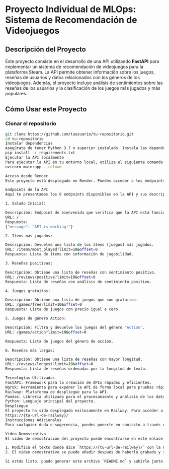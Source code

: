 # Proyecto Individual de MLOps: Sistema de Recomendación de Videojuegos

## Descripción del Proyecto

Este proyecto consiste en el desarrollo de una API utilizando **FastAPI** para implementar un sistema de recomendación de videojuegos para la plataforma Steam. La API permite obtener información sobre los juegos, reseñas de usuarios y datos relacionados con los géneros de los videojuegos. Además, el proyecto incluye análisis de sentimientos sobre las reseñas de los usuarios y la clasificación de los juegos más jugados y más populares.

## Cómo Usar este Proyecto

### Clonar el repositorio

```bash
git clone https://github.com/tuusuario/tu-repositorio.git
cd tu-repositorio
Instalar dependencias
Asegúrate de tener Python 3.7 o superior instalado. Instala las dependencias usando pip:
pip install -r requirements.txt
Ejecutar la API localmente
Para ejecutar la API en tu entorno local, utiliza el siguiente comando:
uvicorn main:app --reload

Acceso desde Render 
Este proyecto está desplegado en Render. Puedes acceder a los endpoints de la API utilizando la URL proporcionada por Render:

Endpoints de la API
Aquí te presentamos los 6 endpoints disponibles en la API y sus descripciones:

1. Saludo Inicial:

Descripción: Endpoint de bienvenida que verifica que la API está funcionando correctamente.
URL: /
Respuesta:
{"message": "API is working!"}

2. Items más jugados:

Descripción: Devuelve una lista de los ítems (juegos) más jugados.
URL: /items/most_played?limit=10&offset=0
Respuesta: Lista de ítems con información de jugabilidad.

3. Reseñas positivas:

Descripción: Obtiene una lista de reseñas con sentimiento positivo.
URL: /reviews/positive?limit=10&offset=0
Respuesta: Lista de reseñas con análisis de sentimiento positivo.

4. Juegos gratuitos:

Descripción: Obtiene una lista de juegos que son gratuitos.
URL: /games/free?limit=10&offset=0
Respuesta: Lista de juegos con precio igual a cero.

5. Juegos de género Action:

Descripción: Filtra y devuelve los juegos del género "Action".
URL: /games/action?limit=10&offset=0

Respuesta: Lista de juegos del género de acción.

6. Reseñas más largas:

Descripción: Obtiene una lista de reseñas con mayor longitud.
URL: /reviews/longest?limit=10&offset=0
Respuesta: Lista de reseñas ordenadas por la longitud de texto.

Tecnologías Utilizadas
FastAPI: Framework para la creación de APIs rápidas y eficientes.
Ngrok: Herramienta para exponer la API de forma local para pruebas rápidas.
Railway: Plataforma de despliegue para la API.
Pandas: Librería utilizada para el procesamiento y análisis de los datos.
Python: Lenguaje principal del proyecto.
Despliegue
El proyecto ha sido desplegado exitosamente en Railway. Para acceder a la API en Railway, puedes utilizar la URL:
https://{tu-url-de-railway}/
Instrucciones Adicionales
Para cualquier duda o sugerencia, puedes ponerte en contacto a través de GitHub o abrir un "issue" en el repositorio.

Video Demostrativo
El video de demostración del proyecto puede encontrarse en este enlace [enlace a video].

1. Modifica el texto donde dice `https://{tu-url-de-railway}/` con la URL de Railway una vez que despliegues la API.
2. El video demostrativo se puede añadir después de haberlo grabado y subido a una plataforma (YouTube, Google Drive, etc.).

Si estás listo, puedo generar este archivo `README.md` y subirlo junto al código que tienes para que lo utilices en tu proyecto.




